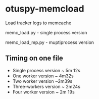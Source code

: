 # otuspy-memcload
Load tracker logs to memcache

memc_load.py - single process version

memc_load_mp.py - muptiprocess version

## Timing on one file
- Single process version ~ 5m 12s
- One worker version ~ 4m32s
- Two worker version ~2m39s
- Three-workers version ~ 2m24s
- Four worker version ~ 2m 19s
